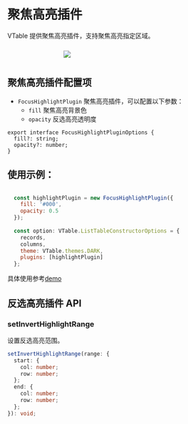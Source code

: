 # 聚焦高亮插件

VTable 提供聚焦高亮插件，支持聚焦高亮指定区域。

<div style="display: flex; justify-content: center;">
  <img src="https://lf9-dp-fe-cms-tos.byteorg.com/obj/bit-cloud/VTable/preview/invert-highlight.png" style="flex: 0 0 50%; padding: 10px;">
</div>

## 聚焦高亮插件配置项

- `FocusHighlightPlugin`  聚焦高亮插件，可以配置以下参数：
  - `fill` 聚焦高亮背景色
  - `opacity` 反选高亮透明度

```
export interface FocusHighlightPluginOptions {
  fill?: string;
  opacity?: number;
}
```

## 使用示例：
```js

  const highlightPlugin = new FocusHighlightPlugin({
    fill: '#000',
    opacity: 0.5
  });
  
  const option: VTable.ListTableConstructorOptions = {
    records,
    columns,
    theme: VTable.themes.DARK,
    plugins: [highlightPlugin]
  };
```

具体使用参考[demo](../../demo/interaction/head-highlight)

## 反选高亮插件 API

### setInvertHighlightRange

设置反选高亮范围。

```ts
setInvertHighlightRange(range: {
  start: {
    col: number;
    row: number;
  };
  end: {
    col: number;
    row: number;
  };
}): void;
```